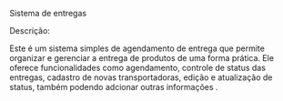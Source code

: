 Sistema de entregas

Descrição:

Este é um sistema simples de agendamento de entrega que permite organizar e gerenciar a entrega de produtos de uma forma prática. Ele oferece funcionalidades como agendamento, controle de status das entregas, cadastro de novas transportadoras, edição e atualização de status, também podendo adcionar outras informações . 


